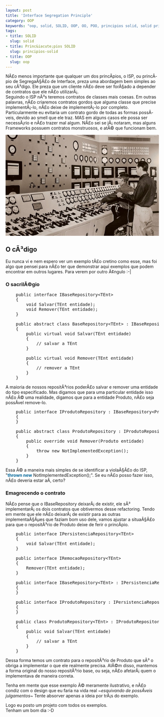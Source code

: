 ```yaml
--- 
layout: post
title: 'Interface Segregation Principle'
category: OOP
keywords: "oop, solid, SOLID, OOP, OO, POO, principios solid, solid principles, poo, oo, isp, ISP, Interface Segregation Principle"
tags: 
- title: SOLID
  slug: solid
- title: Princ&iacute;pios SOLID
  slug: principios-solid  
- title: OOP
  slug: oop
---
```


NÃ£o menos importante que qualquer um dos princÃ­pios, o ISP, ou princÃ­pio de SegregaÃ§Ã£o de Interface, preza uma abordagem bem simples ao seu cÃ³digo. Ele preza que um cliente nÃ£o deve ser forÃ§ado a depender de contratos que ele nÃ£o utilizarÃ¡.  
Seguindo o ISP nÃ³s teremos contratos de classes mais coesas. Em outras palavras, nÃ£o criaremos contratos gordos que alguma classe que precise implementÃ¡-lo, nÃ£o deixe de implementÃ¡-lo por completo.  
Particularmente eu evitaria um contrato gordo de todas as formas possÃ­veis, devido ao smell que ele traz. MAS em alguns casos ele possa ser necessÃ¡rio e nÃ£o trazer mal algum. NÃ£o sei se jÃ¡ notaram, mas alguns Frameworks possuem contratos monstruosos, e atÃ© que funcionam bem.


<img alt="Control room" src="/images/control-room.jpg" class="post_img" />


## O cÃ³digo

Eu nunca vi e nem espero ver um exemplo tÃ£o cretino como esse, mas foi algo que pensei para nÃ£o ter que demonstrar aqui exemplos que podem encontrar em outros lugares. Para verem por outro Ã¢ngulo :-|

### O sacrilÃ©gio

<pre name="code" class="c-sharp">
	public interface IBaseRepository&lt;TEnt&gt;
	{
		void Salvar(TEnt entidade);
		void Remover(TEnt entidade);
	}

	public abstract class BaseRepository&lt;TEnt&gt; : IBaseRepository&lt;TEnt&gt;
    {
        public virtual void Salvar(TEnt entidade)
        {
            // salvar a TEnt
        }

        public virtual void Remover(TEnt entidade)
        {
            // remover a TEnt
        }
    }
</pre>

A maioria de nossos repositÃ³rios poderÃ£o salvar e remover uma entidade do tipo especificado. Mas digamos que para uma particular entidade isso nÃ£o Ã© uma realidade, digamos que para a entidade Produto, nÃ£o seja possÃ­vel remove-lo.

<pre name="code" class="c-sharp">
	public interface IProdutoRepository : IBaseRepository&lt;Produto&gt;
	{
	}

	public abstract class ProdutoRepository : IProdutoRepository
    {
		public override void Remover(Produto entidade)
        {
            throw new NotImplementedException();
        }
    }
</pre>

Essa Ã© a maneira mais simples de se identificar a violaÃ§Ã£o do ISP, "<strong style="color:#069;">thrown new</strong> NotImplementedException();". Se eu nÃ£o posso fazer isso, nÃ£o deveria estar aÃ­, certo?

### Emagrecendo o contrato

NÃ£o pense que o IBaseRepository deixarÃ¡ de existir, ele sÃ³ implementarÃ¡ os dois contratos que obtivermos desse refactoring. Tendo em mente que ele nÃ£o deixarÃ¡ de existir para as outras implementaÃ§Ãµes que faziam bom uso dele, vamos ajustar a situaÃ§Ã£o para que o repositÃ³rio de Produto deixe de ferir o princÃ­pio.

<pre name="code" class="c-sharp">
	public interface IPersistenciaRepository&lt;TEnt&gt;
	{
		void Salvar(TEnt entidade);
	}

	public interface IRemocaoRepository&lt;TEnt&gt;
	{
		Remover(TEnt entidade);
	}
	
	public interface IBaseRepository&lt;TEnt&gt; : IPersistenciaRepository&lt;TEnt&gt;, IRemocaoRepository&lt;TEnt&gt;
	{
	}
	
	public interface IProdutoRepository : IPersistenciaRepository&lt;Produto&gt;
	{
	}

	public class ProdutoRepository&lt;TEnt&gt; : IProdutoRepository
    {
		public void Salvar(TEnt entidade)
        {
            // salvar a TEnt
        }
    }
</pre>

Dessa forma temos um contrato para o repositÃ³rio de Produto que sÃ³ o obriga a implementar o que ele realmente precisa. AlÃ©m disso, mantemos a forma original do nosso repositÃ³rio base, ou seja, nÃ£o afetarÃ¡ quem o implementava de maneira correta.

Tenha em mente que esse exemplo Ã© meramente ilustrativo, e nÃ£o condiz com o design que eu faria na vida real ~*esquivando de possÃ­veis julgamentos*~ Tente absorver apenas a ideia por trÃ¡s do exemplo.

Logo eu posto um projeto com todos os exemplos.  
Tenham um bom dia :-D